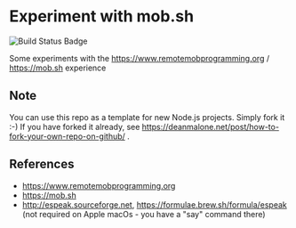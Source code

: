 # Experiment with mob.sh

![Build Status Badge](https://github.com/wonderbird/experiment-with-mob-sh/workflows/Node.js%20CI/badge.svg)

Some experiments with the https://www.remotemobprogramming.org / https://mob.sh experience

## Note

You can use this repo as a template for new Node.js projects. Simply fork it :-)
If you have forked it already, see https://deanmalone.net/post/how-to-fork-your-own-repo-on-github/ .

## References
* https://www.remotemobprogramming.org
* https://mob.sh
* http://espeak.sourceforge.net, https://formulae.brew.sh/formula/espeak (not required on Apple macOs - you have a "say" command there)
